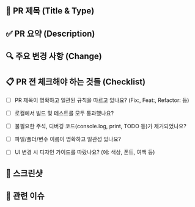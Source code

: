 ## 📌 PR 제목 (Title & Type)

## ✅ PR 요약 (Description)

## 🔍 주요 변경 사항 (Change)

## 📋 PR 전 체크해야 하는 것들 (Checklist)

- [ ] PR 제목이 명확하고 일관된 규칙을 따르고 있나요? (Fix:, Feat:, Refactor: 등)

- [ ] 로컬에서 빌드 및 테스트를 모두 통과했나요?

- [ ] 불필요한 주석, 디버깅 코드(console.log, print, TODO 등)가 제거되었나요?

- [ ] 파일/폴더/변수 이름이 명확하고 일관성 있나요?

- [ ] UI 변경 시 디자인 가이드를 따랐나요? (예: 색상, 폰트, 여백 등)

## 📸 스크린샷

## 🔗 관련 이슈
